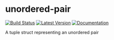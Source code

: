 # unordered-pair

[![Build Status](https://travis-ci.com/myelin-ai/unordered-pair.svg?branch=master)](https://travis-ci.com/myelin-ai/unordered-pair)
[![Latest Version](https://img.shields.io/crates/v/unordered-pair.svg)](https://crates.io/crates/unordered-pair)
[![Documentation](https://docs.rs/unordered-pair/badge.svg)](https://docs.rs/unordered-pair)

A tuple struct representing an unordered pair
